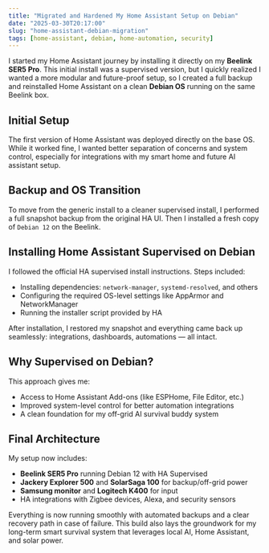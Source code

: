 ```yaml
---
title: "Migrated and Hardened My Home Assistant Setup on Debian"
date: "2025-03-30T20:17:00"
slug: "home-assistant-debian-migration"
tags: [home-assistant, debian, home-automation, security]
---
```


<p>I started my Home Assistant journey by installing it directly on my <strong>Beelink SER5 Pro</strong>. This initial install was a supervised version, but I quickly realized I wanted a more modular and future-proof setup, so I created a full backup and reinstalled Home Assistant on a clean <strong>Debian OS</strong> running on the same Beelink box.</p>

<h2>Initial Setup</h2>
<p>The first version of Home Assistant was deployed directly on the base OS. While it worked fine, I wanted better separation of concerns and system control, especially for integrations with my smart home and future AI assistant setup.</p>

<h2>Backup and OS Transition</h2>
<p>To move from the generic install to a cleaner supervised install, I performed a full snapshot backup from the original HA UI. Then I installed a fresh copy of <code>Debian 12</code> on the Beelink.</p>

<h2>Installing Home Assistant Supervised on Debian</h2>
<p>I followed the official HA supervised install instructions. Steps included:</p>
<ul>
  <li>Installing dependencies: <code>network-manager</code>, <code>systemd-resolved</code>, and others</li>
  <li>Configuring the required OS-level settings like AppArmor and NetworkManager</li>
  <li>Running the installer script provided by HA</li>
</ul>
<p>After installation, I restored my snapshot and everything came back up seamlessly: integrations, dashboards, automations — all intact.</p>

<h2>Why Supervised on Debian?</h2>
<p>This approach gives me:</p>
<ul>
  <li>Access to Home Assistant Add-ons (like ESPHome, File Editor, etc.)</li>
  <li>Improved system-level control for better automation integrations</li>
  <li>A clean foundation for my off-grid AI survival buddy system</li>
</ul>

<h2>Final Architecture</h2>
<p>My setup now includes:</p>
<ul>
  <li><strong>Beelink SER5 Pro</strong> running Debian 12 with HA Supervised</li>
  <li><strong>Jackery Explorer 500</strong> and <strong>SolarSaga 100</strong> for backup/off-grid power</li>
  <li><strong>Samsung monitor</strong> and <strong>Logitech K400</strong> for input</li>
  <li>HA integrations with Zigbee devices, Alexa, and security sensors</li>
</ul>
<p>Everything is now running smoothly with automated backups and a clear recovery path in case of failure. This build also lays the groundwork for my long-term smart survival system that leverages local AI, Home Assistant, and solar power.</p>
